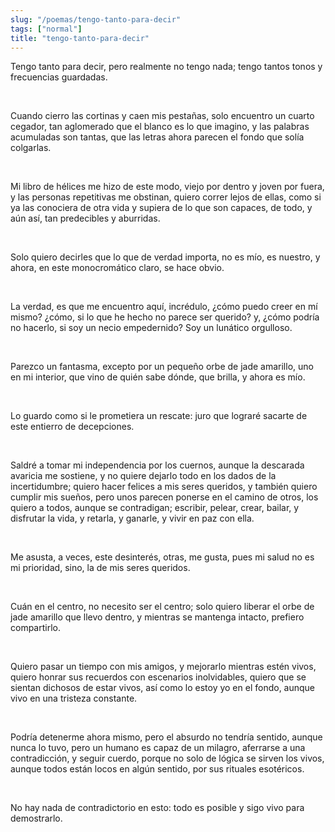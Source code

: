```yaml
---
slug: "/poemas/tengo-tanto-para-decir"
tags: ["normal"]
title: "tengo-tanto-para-decir"
---
```

Tengo tanto para decir, pero realmente no tengo nada; tengo tantos tonos y frecuencias guardadas.

&nbsp;

Cuando cierro las cortinas y caen mis pestañas, solo encuentro un cuarto cegador, tan aglomerado que el blanco es lo que imagino, y las palabras acumuladas son tantas, que las letras ahora parecen el fondo que solía colgarlas.

&nbsp;

Mi libro de hélices me hizo de este modo, viejo por dentro y joven por fuera, y las personas repetitivas me obstinan, quiero correr lejos de ellas, como si ya las conociera de otra vida y supiera de lo que son capaces, de todo, y aún así, tan predecibles y aburridas.

&nbsp;

Solo quiero decirles que lo que de verdad importa, no es mío, es nuestro, y ahora, en este monocromático claro, se hace obvio.

&nbsp;

La verdad, es que me encuentro aquí, incrédulo, ¿cómo puedo creer en mí mismo? ¿cómo, si lo que he hecho no parece ser querido? y, ¿cómo podría no hacerlo, si soy un necio empedernido? Soy un lunático orgulloso.

&nbsp;

Parezco un fantasma, excepto por un pequeño orbe de jade amarillo, uno en mi interior, que vino de quién sabe dónde, que brilla, y ahora es mío.

&nbsp;

Lo guardo como si le prometiera un rescate: juro que lograré sacarte de este entierro de decepciones.

&nbsp;

Saldré a tomar mi independencia por los cuernos, aunque la descarada avaricia me sostiene, y no quiere dejarlo todo en los dados de la incertidumbre; quiero hacer felices a mis seres queridos, y también quiero cumplir mis sueños, pero unos parecen ponerse en el camino de otros, los quiero a todos, aunque se contradigan; escribir, pelear, crear, bailar, y disfrutar la vida, y retarla, y ganarle, y vivir en paz con ella.

&nbsp;

Me asusta, a veces, este desinterés, otras, me gusta, pues mi salud no es mi prioridad, sino, la de mis seres queridos.

&nbsp;

Cuán en el centro, no necesito ser el centro; solo quiero liberar el orbe de jade amarillo que llevo dentro, y mientras se mantenga intacto, prefiero compartirlo.

&nbsp;

Quiero pasar un tiempo con mis amigos, y mejorarlo mientras estén vivos, quiero honrar sus recuerdos con escenarios inolvidables, quiero que se sientan dichosos de estar vivos, así como lo estoy yo en el fondo, aunque vivo en una tristeza constante.

&nbsp;

Podría detenerme ahora mismo, pero el absurdo no tendría sentido, aunque nunca lo tuvo, pero un humano es capaz de un milagro, aferrarse a una contradicción, y seguir cuerdo, porque no solo de lógica se sirven los vivos, aunque todos están locos en algún sentido, por sus rituales esotéricos.

&nbsp;

No hay nada de contradictorio en esto: todo es posible y sigo vivo para demostrarlo.